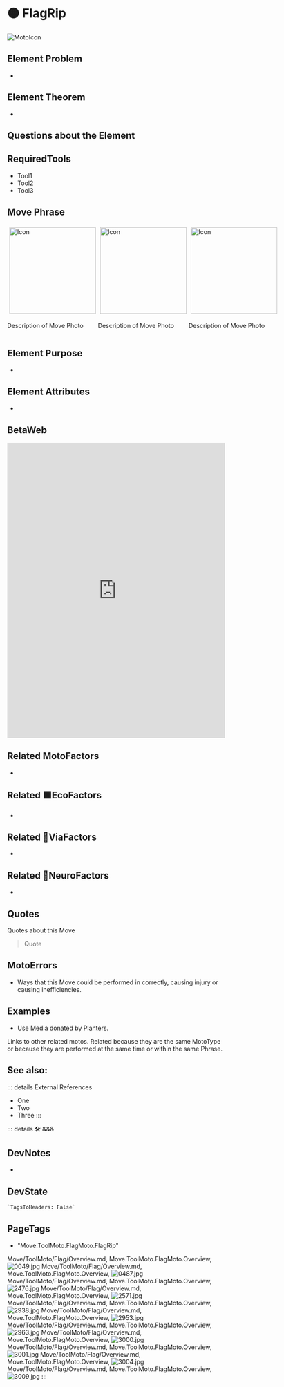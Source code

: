 # 🟠 <moto>FlagRip</moto>

![MotoIcon](/Move/Moto_Icon.png)

## Element Problem

-

## Element Theorem

-

## Questions about the Element

## RequiredTools

- Tool1
- Tool2
- Tool3

## <moto>Move Phrase</moto>

<div style="display: flex">
    <div>
        <img style="margin: 5px" height="200" width="200" alt="Icon" src="/Move/Moto_Icon.png"/>
        <p>Description of Move Photo</p>
    </div>
    <div>
        <img style="margin: 5px" height="200" width="200" alt="Icon" src="/Move/Moto_Icon.png"/>
        <p>Description of Move Photo</p>
    </div>
    <div>
        <img style="margin: 5px" height="200" width="200" alt="Icon" src="/Move/Moto_Icon.png"/>
        <p>Description of Move Photo</p>
    </div>
</div>

## Element Purpose

-

## Element Attributes

-

## BetaWeb

<iframe
    width="100%"
    height="684"
    frameborder="0"
    src="https://observablehq.com/embed/@d3/force-directed-graph/2?cells=chart"
></iframe>

## Related <moto>MotoFactors</moto>

-

## Related 🟩<eko>EcoFactors</eko>

-

## Related 🔻<via>ViaFactors</via>

-

## Related 💜<neuro>NeuroFactors</neuro>

-  

## Quotes

Quotes about this Move

> Quote

## MotoErrors

- Ways that this Move could be performed in correctly, causing injury or causing inefficiencies.

## Examples

- Use Media donated by Planters.

Links to other related motos. Related because they are the same MotoType or because they are performed at the same time or within the same Phrase.

## See also:

::: details External References

- One
- Two
- Three
:::

::: details 🛠 <dev>&&&</dev>

## DevNotes

-

## DevState

```py
`TagsToHeaders: False`
```

<h2>PageTags</h2>

- "Move.ToolMoto.FlagMoto.FlagRip"

Move/ToolMoto/Flag/Overview.md, <dev>Move.ToolMoto.FlagMoto.Overview</dev>, ![0049.jpg](/PaperPhoto/0049.jpg)
Move/ToolMoto/Flag/Overview.md, <dev>Move.ToolMoto.FlagMoto.Overview</dev>, ![0487.jpg](/PaperPhoto/0487.jpg)
Move/ToolMoto/Flag/Overview.md, <dev>Move.ToolMoto.FlagMoto.Overview</dev>, ![2476.jpg](/PaperPhoto/2476.jpg)
Move/ToolMoto/Flag/Overview.md, <dev>Move.ToolMoto.FlagMoto.Overview</dev>, ![2571.jpg](/PaperPhoto/2571.jpg)
Move/ToolMoto/Flag/Overview.md, <dev>Move.ToolMoto.FlagMoto.Overview</dev>, ![2938.jpg](/PaperPhoto/2938.jpg)
Move/ToolMoto/Flag/Overview.md, <dev>Move.ToolMoto.FlagMoto.Overview</dev>, ![2953.jpg](/PaperPhoto/2953.jpg)
Move/ToolMoto/Flag/Overview.md, <dev>Move.ToolMoto.FlagMoto.Overview</dev>, ![2963.jpg](/PaperPhoto/2963.jpg)
Move/ToolMoto/Flag/Overview.md, <dev>Move.ToolMoto.FlagMoto.Overview</dev>, ![3000.jpg](/PaperPhoto/3000.jpg)
Move/ToolMoto/Flag/Overview.md, <dev>Move.ToolMoto.FlagMoto.Overview</dev>, ![3001.jpg](/PaperPhoto/3001.jpg)
Move/ToolMoto/Flag/Overview.md, <dev>Move.ToolMoto.FlagMoto.Overview</dev>, ![3004.jpg](/PaperPhoto/3004.jpg)
Move/ToolMoto/Flag/Overview.md, <dev>Move.ToolMoto.FlagMoto.Overview</dev>, ![3009.jpg](/PaperPhoto/3009.jpg)
:::
